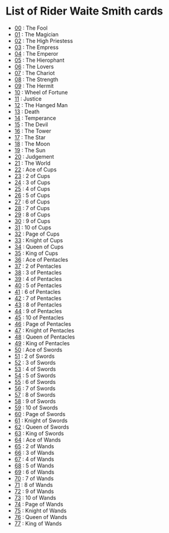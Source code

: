 # List of Rider Waite Smith cards

- [00](https://cdn.hippogrief.nl/riderwaitesmith/00.jpg) : The Fool
- [01](https://cdn.hippogrief.nl/riderwaitesmith/01.jpg) : The Magician
- [02](https://cdn.hippogrief.nl/riderwaitesmith/02.jpg) : The High Priestess
- [03](https://cdn.hippogrief.nl/riderwaitesmith/03.jpg) : The Empress
- [04](https://cdn.hippogrief.nl/riderwaitesmith/04.jpg) : The Emperor
- [05](https://cdn.hippogrief.nl/riderwaitesmith/05.jpg) : The Hierophant
- [06](https://cdn.hippogrief.nl/riderwaitesmith/06.jpg) : The Lovers
- [07](https://cdn.hippogrief.nl/riderwaitesmith/07.jpg) : The Chariot
- [08](https://cdn.hippogrief.nl/riderwaitesmith/08.jpg) : The Strength
- [09](https://cdn.hippogrief.nl/riderwaitesmith/09.jpg) : The Hermit
- [10](https://cdn.hippogrief.nl/riderwaitesmith/10.jpg) : Wheel of Fortune
- [11](https://cdn.hippogrief.nl/riderwaitesmith/11.jpg) : Justice
- [12](https://cdn.hippogrief.nl/riderwaitesmith/12.jpg) : The Hanged Man
- [13](https://cdn.hippogrief.nl/riderwaitesmith/13.jpg) : Death
- [14](https://cdn.hippogrief.nl/riderwaitesmith/14.jpg) : Temperance
- [15](https://cdn.hippogrief.nl/riderwaitesmith/15.jpg) : The Devil
- [16](https://cdn.hippogrief.nl/riderwaitesmith/16.jpg) : The Tower
- [17](https://cdn.hippogrief.nl/riderwaitesmith/17.jpg) : The Star
- [18](https://cdn.hippogrief.nl/riderwaitesmith/18.jpg) : The Moon
- [19](https://cdn.hippogrief.nl/riderwaitesmith/19.jpg) : The Sun
- [20](https://cdn.hippogrief.nl/riderwaitesmith/20.jpg) : Judgement
- [21](https://cdn.hippogrief.nl/riderwaitesmith/21.jpg) : The World
- [22](https://cdn.hippogrief.nl/riderwaitesmith/22.jpg) : Ace of Cups
- [23](https://cdn.hippogrief.nl/riderwaitesmith/23.jpg) : 2 of Cups
- [24](https://cdn.hippogrief.nl/riderwaitesmith/24.jpg) : 3 of Cups
- [25](https://cdn.hippogrief.nl/riderwaitesmith/25.jpg) : 4 of Cups
- [26](https://cdn.hippogrief.nl/riderwaitesmith/26.jpg) : 5 of Cups
- [27](https://cdn.hippogrief.nl/riderwaitesmith/27.jpg) : 6 of Cups
- [28](https://cdn.hippogrief.nl/riderwaitesmith/28.jpg) : 7 of Cups
- [29](https://cdn.hippogrief.nl/riderwaitesmith/29.jpg) : 8 of Cups
- [30](https://cdn.hippogrief.nl/riderwaitesmith/30.jpg) : 9 of Cups
- [31](https://cdn.hippogrief.nl/riderwaitesmith/31.jpg) : 10 of Cups
- [32](https://cdn.hippogrief.nl/riderwaitesmith/32.jpg) : Page of Cups
- [33](https://cdn.hippogrief.nl/riderwaitesmith/33.jpg) : Knight of Cups
- [34](https://cdn.hippogrief.nl/riderwaitesmith/34.jpg) : Queen of Cups
- [35](https://cdn.hippogrief.nl/riderwaitesmith/35.jpg) : King of Cups
- [36](https://cdn.hippogrief.nl/riderwaitesmith/36.jpg) : Ace of Pentacles
- [37](https://cdn.hippogrief.nl/riderwaitesmith/37.jpg) : 2 of Pentacles
- [38](https://cdn.hippogrief.nl/riderwaitesmith/38.jpg) : 3 of Pentacles
- [39](https://cdn.hippogrief.nl/riderwaitesmith/39.jpg) : 4 of Pentacles
- [40](https://cdn.hippogrief.nl/riderwaitesmith/40.jpg) : 5 of Pentacles
- [41](https://cdn.hippogrief.nl/riderwaitesmith/41.jpg) : 6 of Pentacles
- [42](https://cdn.hippogrief.nl/riderwaitesmith/42.jpg) : 7 of Pentacles
- [43](https://cdn.hippogrief.nl/riderwaitesmith/43.jpg) : 8 of Pentacles
- [44](https://cdn.hippogrief.nl/riderwaitesmith/44.jpg) : 9 of Pentacles
- [45](https://cdn.hippogrief.nl/riderwaitesmith/45.jpg) : 10 of Pentacles
- [46](https://cdn.hippogrief.nl/riderwaitesmith/46.jpg) : Page of Pentacles
- [47](https://cdn.hippogrief.nl/riderwaitesmith/47.jpg) : Knight of Pentacles
- [48](https://cdn.hippogrief.nl/riderwaitesmith/48.jpg) : Queen of Pentacles
- [49](https://cdn.hippogrief.nl/riderwaitesmith/49.jpg) : King of Pentacles
- [50](https://cdn.hippogrief.nl/riderwaitesmith/50.jpg) : Ace of Swords
- [51](https://cdn.hippogrief.nl/riderwaitesmith/51.jpg) : 2 of Swords
- [52](https://cdn.hippogrief.nl/riderwaitesmith/52.jpg) : 3 of Swords
- [53](https://cdn.hippogrief.nl/riderwaitesmith/53.jpg) : 4 of Swords
- [54](https://cdn.hippogrief.nl/riderwaitesmith/54.jpg) : 5 of Swords
- [55](https://cdn.hippogrief.nl/riderwaitesmith/55.jpg) : 6 of Swords
- [56](https://cdn.hippogrief.nl/riderwaitesmith/56.jpg) : 7 of Swords
- [57](https://cdn.hippogrief.nl/riderwaitesmith/57.jpg) : 8 of Swords
- [58](https://cdn.hippogrief.nl/riderwaitesmith/58.jpg) : 9 of Swords
- [59](https://cdn.hippogrief.nl/riderwaitesmith/59.jpg) : 10 of Swords
- [60](https://cdn.hippogrief.nl/riderwaitesmith/60.jpg) : Page of Swords
- [61](https://cdn.hippogrief.nl/riderwaitesmith/61.jpg) : Knight of Swords
- [62](https://cdn.hippogrief.nl/riderwaitesmith/62.jpg) : Queen of Swords
- [63](https://cdn.hippogrief.nl/riderwaitesmith/63.jpg) : King of Swords
- [64](https://cdn.hippogrief.nl/riderwaitesmith/64.jpg) : Ace of Wands
- [65](https://cdn.hippogrief.nl/riderwaitesmith/65.jpg) : 2 of Wands
- [66](https://cdn.hippogrief.nl/riderwaitesmith/66.jpg) : 3 of Wands
- [67](https://cdn.hippogrief.nl/riderwaitesmith/67.jpg) : 4 of Wands
- [68](https://cdn.hippogrief.nl/riderwaitesmith/68.jpg) : 5 of Wands
- [69](https://cdn.hippogrief.nl/riderwaitesmith/69.jpg) : 6 of Wands
- [70](https://cdn.hippogrief.nl/riderwaitesmith/70.jpg) : 7 of Wands
- [71](https://cdn.hippogrief.nl/riderwaitesmith/71.jpg) : 8 of Wands
- [72](https://cdn.hippogrief.nl/riderwaitesmith/72.jpg) : 9 of Wands
- [73](https://cdn.hippogrief.nl/riderwaitesmith/73.jpg) : 10 of Wands
- [74](https://cdn.hippogrief.nl/riderwaitesmith/74.jpg) : Page of Wands
- [75](https://cdn.hippogrief.nl/riderwaitesmith/75.jpg) : Knight of Wands
- [76](https://cdn.hippogrief.nl/riderwaitesmith/76.jpg) : Queen of Wands
- [77](https://cdn.hippogrief.nl/riderwaitesmith/77.jpg) : King of Wands